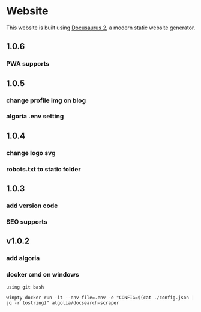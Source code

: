 # Website

This website is built using [Docusaurus 2](https://docusaurus.io/), a modern static website generator.

## 1.0.6

### PWA supports

## 1.0.5

### change profile img on blog
### algoria .env setting 

## 1.0.4

### change logo svg
### robots.txt to static folder

## 1.0.3

### add version code
### SEO supports

## v1.0.2

### add algoria
### docker cmd on windows

`using git bash`

`winpty docker run -it --env-file=.env -e "CONFIG=$(cat ./config.json | jq -r tostring)" algolia/docsearch-scraper`